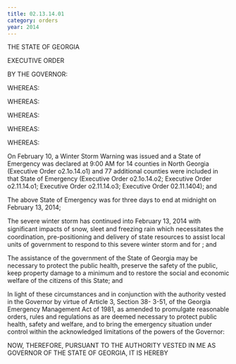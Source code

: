 ```yaml
---
title: 02.13.14.01
category: orders
year: 2014
---
```

 

THE STATE OF GEORGIA

EXECUTIVE ORDER

BY THE GOVERNOR:

WHEREAS:

WHEREAS:

WHEREAS:

WHEREAS:

WHEREAS:

On February 10, a Winter Storm Warning was issued and a State of
Emergency was declared at 9:00 AM for 14 counties in North
Georgia (Executive Order o2.1o.14.o1) and 77 additional counties
were included in that State of Emergency (Executive Order
o2.1o.14.o2; Executive Order o2.11.14.o1; Executive Order
o2.11.14.o3; Executive Order 02.11.1404); and

The above State of Emergency was for three days to end at midnight
on February 13, 2014;

The severe winter storm has continued into February 13, 2014 with
signiﬁcant impacts of snow, sleet and freezing rain which
necessitates the coordination, pre-positioning and delivery of state
resources to assist local units of government to respond to this
severe winter storm and for ; and

The assistance of the government of the State of Georgia may be
necessary to protect the public health, preserve the safety of the
public, keep property damage to a minimum and to restore the
social and economic welfare of the citizens of this State; and

In light of these circumstances and in conjunction with the
authority vested in the Governor by virtue of Article 3, Section 38-
3-51, of the Georgia Emergency Management Act of 1981, as
amended to promulgate reasonable orders, rules and regulations as
are deemed necessary to protect public health, safety and welfare,
and to bring the emergency situation under control within the
acknowledged limitations of the powers of the Governor:

NOW, THEREFORE, PURSUANT TO THE AUTHORITY
VESTED IN ME AS GOVERNOR OF THE STATE OF
GEORGIA, IT IS HEREBY

